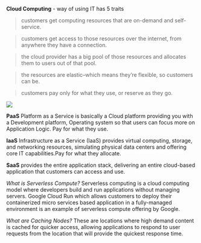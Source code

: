 
**Cloud Computing** - way of using IT has 5 traits

> customers get computing resources that are on-demand and self-service.

> customers get access to those resources over the internet, from anywhere they have a connection.

> the cloud provider has a big pool of those resources and allocates them to users out of that pool.

> the resources are elastic–which means they’re flexible, so customers can be.

> customers pay only for what they use, or reserve as they go.

  

![](https://lh7-rt.googleusercontent.com/docsz/AD_4nXf0Yxpiahr_CqaNI_TvQe7Tv-E1q4NvwbVGlXjQgms0WZTGW5JCaCy_jT1ug7DvWmWu_K0BhgxjuQdPOkD_eDVyxplmO-HMmKMgBNJsUqQMKqO51F7Lf5PLn399l4ekOylqDysDyA?key=2-pBuPFY7Ub5-6l6bY8khdea)

  

**PaaS** Platform as a Service is basically a Cloud platform providing you with a Development platform, Operating system so that users can focus more on Application Logic. Pay for what they use.

**IaaS** Infrastructure as a Service (IaaS) provides virtual computing, storage, and networking resources, simulating physical data centers and offering core IT capabilities.Pay for what they allocate.

**SaaS** provides the entire application stack, delivering an entire cloud-based application that customers can access and use.

  
  
*What is Serverless Compute?*
Serverless computing is a cloud computing model where developers build and run applications without managing servers. Google Cloud Run which allows customers to deploy their containerized micro services based application in a fully-managed environment is an example of serverless compute offering by Google.

  
*What are Caching Nodes?*
These are locations where high demand content is cached for quicker access, allowing applications to respond to user requests from the location that will provide the quickest response time.


